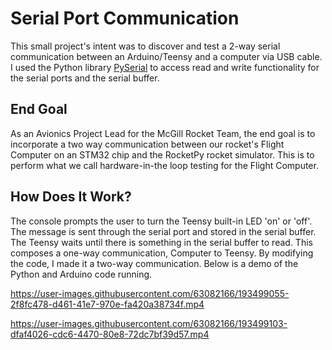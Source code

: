 # Serial Port Communication
This small project's intent was to discover and test a 2-way serial communication between an Arduino/Teensy and a computer via USB cable. I used the Python library [PySerial](https://pyserial.readthedocs.io/en/latest/) to access read and write functionality for the serial ports and the serial buffer. 

## End Goal
As an Avionics Project Lead for the McGill Rocket Team, the end goal is to incorporate a two way communication between our rocket's Flight Computer on an STM32 chip and the RocketPy rocket simulator. This is to perform what we call hardware-in-the loop testing for the Flight Computer.

## How Does It Work?
The console prompts the user to turn the Teensy built-in LED  'on' or 'off'. The message is sent through the serial port and stored in the serial buffer. The Teensy waits until there is something in the serial buffer to read. This composes a one-way communication, Computer to Teensy. By modifying the code, I made it a two-way communication. Below is a demo of the Python and Arduino code running. 


https://user-images.githubusercontent.com/63082166/193499055-2f8fc478-d461-41e7-970e-fa420a38734f.mp4



https://user-images.githubusercontent.com/63082166/193499103-dfaf4026-cdc6-4470-80e8-72dc7bf39d57.mp4


